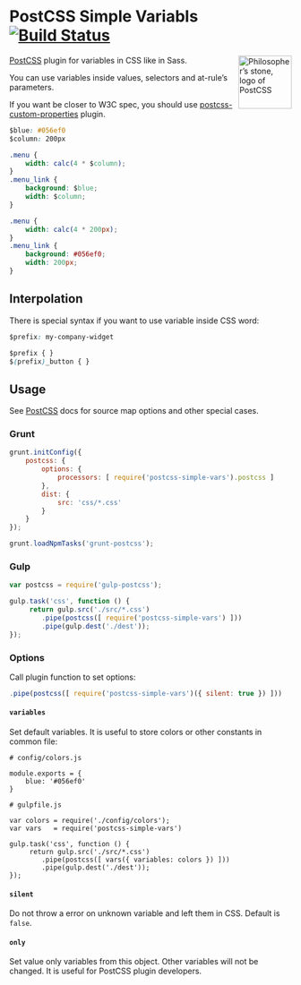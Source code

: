# PostCSS Simple Variabls [![Build Status](https://travis-ci.org/postcss/postcss-simple-vars.svg)](https://travis-ci.org/postcss/postcss-simple-vars)

<img align="right" width="95" height="95" src="http://postcss.github.io/postcss/logo.svg" title="Philosopher’s stone, logo of PostCSS">

[PostCSS] plugin for variables in CSS like in Sass.

You can use variables inside values, selectors and at-rule’s parameters.

If you want be closer to W3C spec, you should use [postcss-custom-properties] plugin.

```css
$blue: #056ef0
$column: 200px

.menu {
    width: calc(4 * $column);
}
.menu_link {
    background: $blue;
    width: $column;
}
```

```css
.menu {
    width: calc(4 * 200px);
}
.menu_link {
    background: #056ef0;
    width: 200px;
}
```

[PostCSS]: https://github.com/postcss/postcss
[postcss-custom-properties]: https://github.com/postcss/postcss-custom-properties

## Interpolation

There is special syntax if you want to use variable inside CSS word:

```css
$prefix: my-company-widget

$prefix { }
$(prefix)_button { }
```

## Usage

See [PostCSS] docs for source map options and other special cases.

[PostCSS]: https://github.com/postcss/postcss

### Grunt

```js
grunt.initConfig({
    postcss: {
        options: {
            processors: [ require('postcss-simple-vars').postcss ]
        },
        dist: {
            src: 'css/*.css'
        }
    }
});

grunt.loadNpmTasks('grunt-postcss');
```

### Gulp

```js
var postcss = require('gulp-postcss');

gulp.task('css', function () {
     return gulp.src('./src/*.css')
        .pipe(postcss([ require('postcss-simple-vars') ]))
        .pipe(gulp.dest('./dest'));
});
```

### Options

Call plugin function to set options:

```js
.pipe(postcss([ require('postcss-simple-vars')({ silent: true }) ]))
```

#### `variables`

Set default variables. It is useful to store colors or other constants
in common file:

```
# config/colors.js

module.exports = {
    blue: '#056ef0'
}

# gulpfile.js

var colors = require('./config/colors');
var vars   = require('postcss-simple-vars')

gulp.task('css', function () {
     return gulp.src('./src/*.css')
        .pipe(postcss([ vars({ variables: colors }) ]))
        .pipe(gulp.dest('./dest'));
});
```

#### `silent`

Do not throw a error on unknown variable and left them in CSS.
Default is `false`.

#### `only`

Set value only variables from this object. Other variables will not be changed.
It is useful for PostCSS plugin developers.
